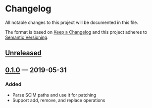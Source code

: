 # Changelog

All notable changes to this project will be documented in this file.

The format is based on [Keep a Changelog](http://keepachangelog.com)
and this project adheres to [Semantic Versioning](http://semver.org/spec/v2.0.0.html).


## [Unreleased]

## [0.1.0] — 2019-05-31

### Added
- Parse SCIM paths and use it for patching
- Support add, remove, and replace operations

[0.1.0]: https://github.com/rkaippully/scim-patch/compare/0.0.0...0.1.0
[Unreleased]: https://github.com/rkaippully/scim-patch/compare/0.1.0...HEAD
